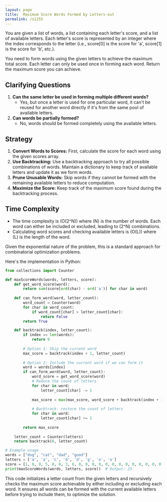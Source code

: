 ```yaml
---
layout: page
title:  Maximum Score Words Formed by Letters-out
permalink: /s1255
---
```

You are given a list of words, a list containing each letter's score, and a list of available letters. Each letter's score is represented by an integer where the index corresponds to the letter (i.e., score[0] is the score for 'a', score[1] is the score for 'b', etc.). 

You need to form words using the given letters to achieve the maximum total score. Each letter can only be used once in forming each word. Return the maximum score you can achieve.

## Clarifying Questions
1. **Can the same letter be used in forming multiple different words?**
   - Yes, but once a letter is used for one particular word, it can't be reused for another word directly if it's from the same pool of available letters.
2. **Can words be partially formed?**
   - No, words should be formed completely using the available letters.

## Strategy
1. **Convert Words to Scores:** First, calculate the score for each word using the given scores array.
2. **Use Backtracking:** Use a backtracking approach to try all possible combinations of words. Maintain a dictionary to keep track of available letters and update it as we form words.
3. **Prune Unusable Words:** Skip words if they cannot be formed with the remaining available letters to reduce computation.
4. **Maximize the Score:** Keep track of the maximum score found during the backtracking process.

## Time Complexity
- The time complexity is \(O(2^N)\) where \(N\) is the number of words. Each word can either be included or excluded, leading to \(2^N\) combinations.
- Calculating word scores and checking available letters is \(O(L)\) where \(L\) is the length of the word.

Given the exponential nature of the problem, this is a standard approach for combinatorial optimization problems.

Here's the implementation in Python:

```python
from collections import Counter

def maxScoreWords(words, letters, score):
    def get_word_score(word):
        return sum(score[ord(char) - ord('a')] for char in word)
    
    def can_form_word(word, letter_count):
        word_count = Counter(word)
        for char in word_count:
            if word_count[char] > letter_count[char]:
                return False
        return True

    def backtrack(index, letter_count):
        if index == len(words):
            return 0
        
        # Option 1: Skip the current word
        max_score = backtrack(index + 1, letter_count)
        
        # Option 2: Include the current word if we can form it
        word = words[index]
        if can_form_word(word, letter_count):
            word_score = get_word_score(word)
            # Reduce the count of letters
            for char in word:
                letter_count[char] -= 1
            
            max_score = max(max_score, word_score + backtrack(index + 1, letter_count))
            
            # Backtrack: restore the count of letters
            for char in word:
                letter_count[char] += 1
        
        return max_score
    
    letter_count = Counter(letters)
    return backtrack(0, letter_count)

# Example usage
words = ["dog", "cat", "dad", "good"]
letters = ['a', 'a', 'c', 'd', 'd', 'g', 'o', 'o']
score = [1, 0, 9, 5, 0, 0, 3, 0, 0, 0, 0, 0, 0, 0, 0, 0, 0, 0, 0, 0, 0, 0, 0, 0, 0, 0]
print(maxScoreWords(words, letters, score))  # Output: 23
```

This code initializes a letter count from the given letters and recursively checks the maximum score achievable by either including or excluding each word. It ensures all words can be formed with the current available letters before trying to include them, to optimize the solution.